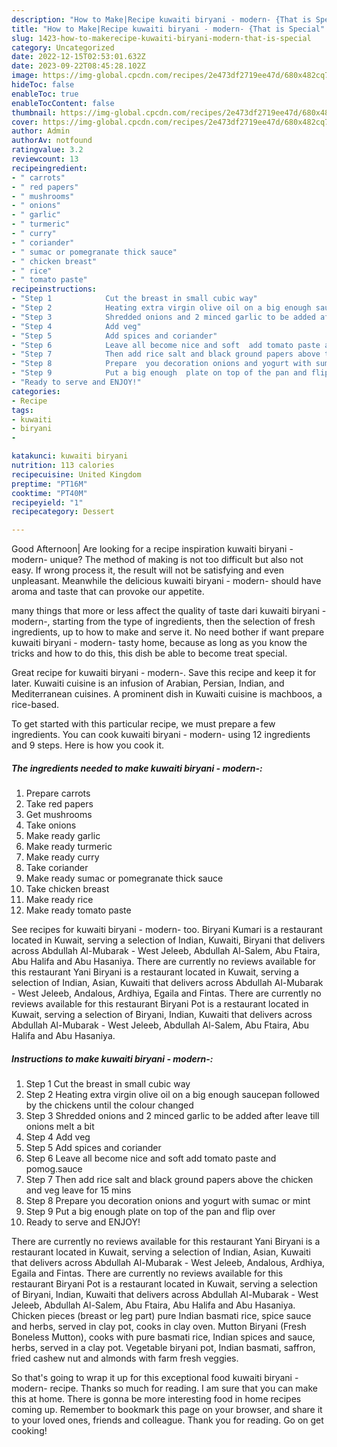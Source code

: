 ```yaml
---
description: "How to Make|Recipe kuwaiti biryani - modern- {That is Special"
title: "How to Make|Recipe kuwaiti biryani - modern- {That is Special"
slug: 1423-how-to-makerecipe-kuwaiti-biryani-modern-that-is-special
category: Uncategorized
date: 2022-12-15T02:53:01.632Z
date: 2023-09-22T08:45:28.102Z
image: https://img-global.cpcdn.com/recipes/2e473df2719ee47d/680x482cq70/kuwaiti-biryani-modern-recipe-main-photo.jpg
hideToc: false
enableToc: true
enableTocContent: false
thumbnail: https://img-global.cpcdn.com/recipes/2e473df2719ee47d/680x482cq70/kuwaiti-biryani-modern-recipe-main-photo.jpg
cover: https://img-global.cpcdn.com/recipes/2e473df2719ee47d/680x482cq70/kuwaiti-biryani-modern-recipe-main-photo.jpg
author: Admin
authorAv: notfound
ratingvalue: 3.2
reviewcount: 13
recipeingredient:
- " carrots"
- " red papers"
- " mushrooms"
- " onions"
- " garlic"
- " turmeric"
- " curry"
- " coriander"
- " sumac or pomegranate thick sauce"
- " chicken breast"
- " rice"
- " tomato paste"
recipeinstructions:
- "Step 1            Cut the breast in small cubic way"
- "Step 2            Heating extra virgin olive oil on a big enough saucepan followed by the chickens until the colour changed"
- "Step 3            Shredded onions and 2 minced garlic to be added after leave till onions melt a bit"
- "Step 4            Add veg"
- "Step 5            Add spices and coriander"
- "Step 6            Leave all become nice and soft  add tomato paste and pomog.sauce"
- "Step 7            Then add rice salt and black ground papers above the chicken and veg leave for 15 mins"
- "Step 8            Prepare  you decoration onions and yogurt with sumac or mint"
- "Step 9            Put a big enough  plate on top of the pan and flip over"
- "Ready to serve and ENJOY!"
categories:
- Recipe
tags:
- kuwaiti
- biryani
- 

katakunci: kuwaiti biryani  
nutrition: 113 calories
recipecuisine: United Kingdom
preptime: "PT16M"
cooktime: "PT40M"
recipeyield: "1"
recipecategory: Dessert

---
```



Good Afternoon| Are looking for a recipe inspiration kuwaiti biryani - modern- unique? The method of making is not too difficult but also not easy. If wrong process it, the result will not be satisfying and even unpleasant. Meanwhile the delicious kuwaiti biryani - modern- should have aroma and taste that can provoke our appetite.






many things that more or less affect the quality of taste dari kuwaiti biryani - modern-, starting from the type of ingredients, then the selection of fresh ingredients, up to how to make and serve it. No need bother if want prepare kuwaiti biryani - modern- tasty home, because as long as you know the tricks and how to do this, this dish be able to become treat  special.


Great recipe for kuwaiti biryani - modern-. Save this recipe and keep it for later. Kuwaiti cuisine is an infusion of Arabian, Persian, Indian, and Mediterranean cuisines. A prominent dish in Kuwaiti cuisine is machboos, a rice-based.


To get started with this particular recipe, we must prepare a few ingredients. You can cook kuwaiti biryani - modern- using 12 ingredients and 9 steps. Here is how you cook it.

<!--inarticleads1-->

##### The ingredients needed to make kuwaiti biryani - modern-:

1. Prepare  carrots
1. Take  red papers
1. Get  mushrooms
1. Take  onions
1. Make ready  garlic
1. Make ready  turmeric
1. Make ready  curry
1. Take  coriander
1. Make ready  sumac or pomegranate thick sauce
1. Take  chicken breast
1. Make ready  rice
1. Make ready  tomato paste


See recipes for kuwaiti biryani - modern- too. Biryani Kumari is a restaurant located in Kuwait, serving a selection of Indian, Kuwaiti, Biryani that delivers across Abdullah Al-Mubarak - West Jeleeb, Abdullah Al-Salem, Abu Ftaira, Abu Halifa and Abu Hasaniya. There are currently no reviews available for this restaurant Yani Biryani is a restaurant located in Kuwait, serving a selection of Indian, Asian, Kuwaiti that delivers across Abdullah Al-Mubarak - West Jeleeb, Andalous, Ardhiya, Egaila and Fintas. There are currently no reviews available for this restaurant Biryani Pot is a restaurant located in Kuwait, serving a selection of Biryani, Indian, Kuwaiti that delivers across Abdullah Al-Mubarak - West Jeleeb, Abdullah Al-Salem, Abu Ftaira, Abu Halifa and Abu Hasaniya. 

<!--inarticleads2-->

##### Instructions to make kuwaiti biryani - modern-:

1. Step 1            Cut the breast in small cubic way
1. Step 2            Heating extra virgin olive oil on a big enough saucepan followed by the chickens until the colour changed
1. Step 3            Shredded onions and 2 minced garlic to be added after leave till onions melt a bit
1. Step 4            Add veg
1. Step 5            Add spices and coriander
1. Step 6            Leave all become nice and soft  add tomato paste and pomog.sauce
1. Step 7            Then add rice salt and black ground papers above the chicken and veg leave for 15 mins
1. Step 8            Prepare  you decoration onions and yogurt with sumac or mint
1. Step 9            Put a big enough  plate on top of the pan and flip over
1. Ready to serve and ENJOY!

There are currently no reviews available for this restaurant Yani Biryani is a restaurant located in Kuwait, serving a selection of Indian, Asian, Kuwaiti that delivers across Abdullah Al-Mubarak - West Jeleeb, Andalous, Ardhiya, Egaila and Fintas. There are currently no reviews available for this restaurant Biryani Pot is a restaurant located in Kuwait, serving a selection of Biryani, Indian, Kuwaiti that delivers across Abdullah Al-Mubarak - West Jeleeb, Abdullah Al-Salem, Abu Ftaira, Abu Halifa and Abu Hasaniya. Chicken pieces (breast or leg part) pure Indian basmati rice, spice sauce and herbs, served in clay pot, cooks in clay oven. Mutton Biryani (Fresh Boneless Mutton), cooks with pure basmati rice, Indian spices and sauce, herbs, served in a clay pot. Vegetable biryani pot, Indian basmati, saffron, fried cashew nut and almonds with farm fresh veggies. 

So that's going to wrap it up for this exceptional food kuwaiti biryani - modern- recipe. Thanks so much for reading. I am sure that you can make this at home. There is gonna be more interesting food in home recipes coming up. Remember to bookmark this page on your browser, and share it to your loved ones, friends and colleague. Thank you for reading. Go on get cooking!
